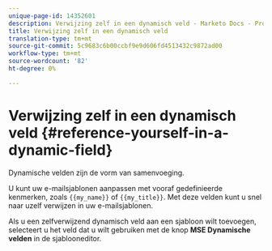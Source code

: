 ```yaml
---
unique-page-id: 14352601
description: Verwijzing zelf in een dynamisch veld - Marketo Docs - Productdocumentatie
title: Verwijzing zelf in een dynamisch veld
translation-type: tm+mt
source-git-commit: 5c9683c6b00ccbf9e9d606fd4513432c9872ad00
workflow-type: tm+mt
source-wordcount: '82'
ht-degree: 0%

---
```



# Verwijzing zelf in een dynamisch veld {#reference-yourself-in-a-dynamic-field}

Dynamische velden zijn de vorm van samenvoeging.

U kunt uw e-mailsjablonen aanpassen met vooraf gedefinieerde kenmerken, zoals `{{my_name}}` of `{{my_title}}`. Met deze velden kunt u snel naar uzelf verwijzen in uw e-mailsjablonen.

Als u een zelfverwijzend dynamisch veld aan een sjabloon wilt toevoegen, selecteert u het veld dat u wilt gebruiken met de knop **MSE Dynamische velden** in de sjablooneditor.
